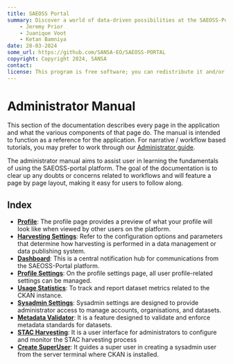 ```yaml
---
title: SAEOSS Portal
summary: Discover a world of data-driven possibilities at the SAEOSS-Portal, where information converges to empower data sharing and decision-making.
    - Jeremy Prior
    - Juanique Voot
    - Ketan Bamniya
date: 28-03-2024
some_url: https://github.com/SANSA-EO/SAEOSS-PORTAL
copyright: Copyright 2024, SANSA
contact:
license: This program is free software; you can redistribute it and/or modify it under the terms of the GNU Affero General Public License as published by the Free Software Foundation; either version 3 of the License, or (at your option) any later version.
---
```


# Administrator Manual
<!-- Replace all of the titles with relevant titles -->

This section of the documentation describes every page in the application and
what the various components of that page do. The manual is intended to function
as a reference for the application. For narrative / workflow based tutorials,
you may prefer to work through our [Administrator guide](../guide/index.md).

The administrator manual aims to assist user in learning the fundamentals of using the SAEOSS-portal platform. 
The goal of the documentation is to clear up any doubts or concerns related to workflows and will feature a page by 
page layout, making it easy for users to follow along.

## Index

- [**Profile**](./profile.md): The profile page provides a preview of what your profile will look like when viewed by 
other users on the platform.
- [**Harvesting Settings**](./harvesting-settings.md): Refer to the configuration options and parameters that determine 
how harvesting is performed in a data management or data publishing system.
- [**Dashboard**](./dashboard.md): This is a central notification hub for communications from the SAEOSS-Portal platform.
- [**Profile Settings**](./profile-settings.md): On the profile settings page, all user profile-related settings can be managed.
- [**Usage Statistics**](./usage-statistics.md): To track and report dataset metrics related to the CKAN instance.
- [**Sysadmin Settings**](./sysadmin-settings.md): Sysadmin settings are designed to provide administrator access 
to manage accounts, organisations, and datasets.
- [**Metadata Validator**](./metadata-validator.md): It is a feature designed to validate and enforce metadata standards 
for datasets.
- [**STAC Harvesting**](./stac-harvester.md): It is a user interface for administrators to configure and monitor the STAC 
harvesting process
- [**Create SuperUser**](./super-user.md): It guides a super user in creating a sysadmin user from the server terminal 
where CKAN is installed.

